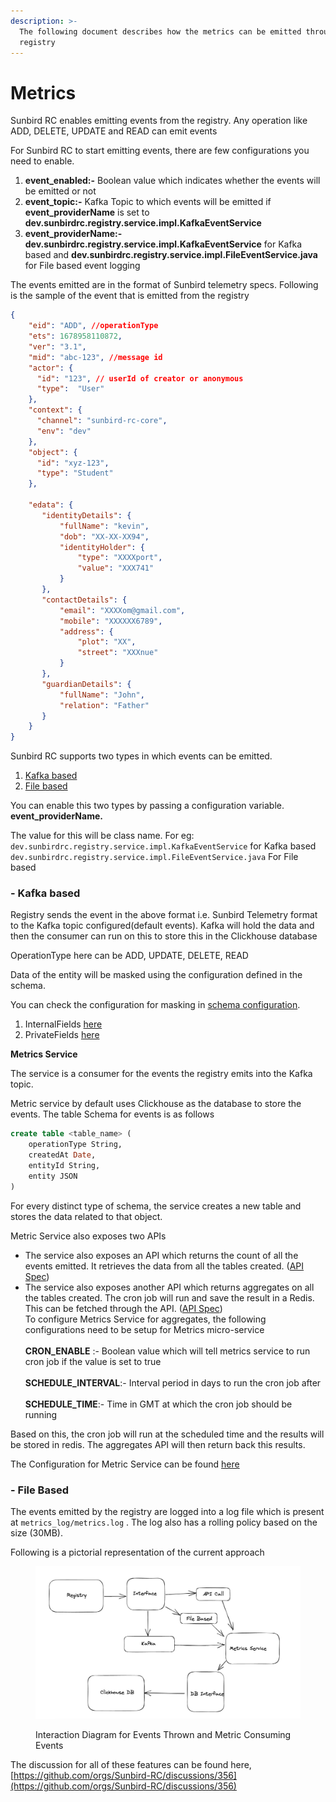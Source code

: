 ```yaml
---
description: >-
  The following document describes how the metrics can be emitted through
  registry
---
```


# Metrics

Sunbird RC enables emitting events from the registry. Any operation like ADD, DELETE, UPDATE and READ can emit events

For Sunbird RC to start emitting events, there are few configurations you need to enable.

1. **event\_enabled:-** Boolean value which indicates whether the events will be emitted or not
2. **event\_topic:-** Kafka Topic to which events will be emitted if **event\_providerName** is set to **dev.sunbirdrc.registry.service.impl.KafkaEventService**
3. **event\_providerName:- dev.sunbirdrc.registry.service.impl.KafkaEventService** for Kafka based and **dev.sunbirdrc.registry.service.impl.FileEventService.java** for File based event logging

The events emitted are in the format of Sunbird telemetry specs. Following is the sample of the event that is emitted from the registry

```json
{
    "eid": "ADD", //operationType
    "ets": 1678958110872, 
    "ver": "3.1", 
    "mid": "abc-123", //message id
    "actor": {
      "id": "123", // userId of creator or anonymous
      "type":  "User"
    },
    "context": {
      "channel": "sunbird-rc-core",
      "env": "dev"
    },
    "object": {
      "id": "xyz-123",
      "type": "Student"
    },
    
    "edata": {
       "identityDetails": {
           "fullName": "kevin",
           "dob": "XX-XX-XX94",
           "identityHolder": {
               "type": "XXXXport",
               "value": "XXX741"
           }
       },
       "contactDetails": {
           "email": "XXXXom@gmail.com",
           "mobile": "XXXXXX6789",
           "address": {
               "plot": "XX",
               "street": "XXXnue"
           }
       },
       "guardianDetails": {
           "fullName": "John",
           "relation": "Father"
       }
    }
}
```

Sunbird RC supports two types in which events can be emitted.

1. [Kafka based](metrics.md#kafka-based)
2. [File based](metrics.md#file-based)

You can enable this two types by passing a configuration variable. **event\_providerName.**

The value for this will be class name. For eg: `dev.sunbirdrc.registry.service.impl.KafkaEventService` for Kafka based\
`dev.sunbirdrc.registry.service.impl.FileEventService.java` For File based

### **- Kafka based**

Registry sends the event in the above format i.e. Sunbird Telemetry format to the Kafka topic configured(default events). Kafka will hold the data and then the consumer can run on this to store this in the Clickhouse database

OperationType here can be ADD, UPDATE, DELETE, READ

Data of the entity will be masked using the configuration defined in the schema.

You can check the configuration for masking in [schema configuration](schema-setup/schema-configuration.md).

1. InternalFields [here](schema-setup/schema-configuration.md#internalfieldconfig)
2. PrivateFields [here](schema-setup/schema-configuration.md#privatefieldconfig)

**Metrics Service**

The service is a consumer for the events the registry emits into the Kafka topic.

Metric service by default uses Clickhouse as the database to store the events. The table Schema for events is as follows

```sql
create table <table_name> (
    operationType String,
    createdAt Date,
    entityId String,
    entity JSON
)
```

For every distinct type of schema, the service creates a new table and stores the data related to that object.

Metric Service also exposes two APIs

* The service also exposes an API which returns the count of all the events emitted. It retrieves the data from all the tables created. ([API Spec](../../api-reference/metrics-apis/get-count.md))
* The service also exposes another API which returns aggregates on all the tables created. The cron job will run and save the result in a Redis. This can be fetched through the API. ([API Spec](../../api-reference/metrics-apis/get-aggregates.md))\
  To configure Metrics Service for aggregates, the following configurations need to be setup for Metrics micro-service\
  \
  **CRON\_ENABLE** :- Boolean value which will tell metrics service to run cron job if the value is set to true\
  \
  **SCHEDULE\_INTERVAL**:- Interval period in days to run the cron job after\
  \
  **SCHEDULE\_TIME**:- Time in GMT at which the cron job should be running

Based on this, the cron job will run at the scheduled time and the results will be stored in redis. The aggregates API will then return back this results.

The Configuration for Metric Service can be found [here](configuration/#metrics-service)

### - File Based

The events emitted by the registry are logged into a log file which is present at `metrics_log/metrics.log` . The log also has a rolling policy based on the size (30MB).

Following is a pictorial representation of the current approach

<figure><img src="../../.gitbook/assets/Screenshot 2023-06-15 at 3.58.29 PM.png" alt=""><figcaption><p>Interaction Diagram for Events Thrown and Metric Consuming Events</p></figcaption></figure>

The discussion for all of these features can be found here, [https://github.com/orgs/Sunbird-RC/discussions/356](https://github.com/orgs/Sunbird-RC/discussions/356)
